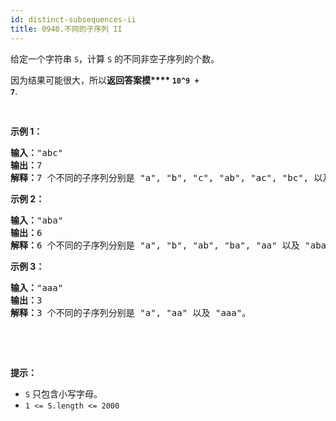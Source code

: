 ```yaml
---
id: distinct-subsequences-ii
title: 0940.不同的子序列 II
---
```

给定一个字符串 <code>S</code>，计算 <code>S</code> 的不同非空子序列的个数。

因为结果可能很大，所以**返回答案模**** <code>10^9 + 7</code>**.

 

**示例 1：**


<pre><strong>输入：</strong>&#34;abc&#34;<br/><strong>输出：</strong>7<br/><strong>解释：</strong>7 个不同的子序列分别是 &#34;a&#34;, &#34;b&#34;, &#34;c&#34;, &#34;ab&#34;, &#34;ac&#34;, &#34;bc&#34;, 以及 &#34;abc&#34;。<br/></pre>

**示例 2：**


<pre><strong>输入：</strong>&#34;aba&#34;<br/><strong>输出：</strong>6<br/><strong>解释：</strong>6 个不同的子序列分别是 &#34;a&#34;, &#34;b&#34;, &#34;ab&#34;, &#34;ba&#34;, &#34;aa&#34; 以及 &#34;aba&#34;。<br/></pre>

**示例 3：**


<pre><strong>输入：</strong>&#34;aaa&#34;<br/><strong>输出：</strong>3<br/><strong>解释：</strong>3 个不同的子序列分别是 &#34;a&#34;, &#34;aa&#34; 以及 &#34;aaa&#34;。<br/></pre>

 

 

**提示：**

- <code>S</code> 只包含小写字母。
- <code>1 &lt;= S.length &lt;= 2000</code>
 

 
